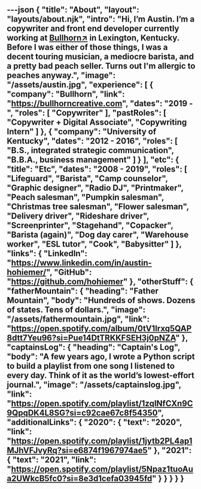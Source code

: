 ---json
{
  "title": "About",
  "layout": "layouts/about.njk",
  "intro": "Hi, I’m Austin. I’m a copywriter and front end developer currently working at <a href='https://bullhorncreative.com/' target='_blank' rel='noopener noreferrer'>Bullhorn↗</a> in Lexington, Kentucky. Before I was either of those things, I was a decent touring musician, a mediocre barista, and a pretty bad peach seller. Turns out I'm allergic to peaches anyway.",
  "image": "/assets/austin.jpg",
  "experience": [
    {
      "company": "Bullhorn",
      "link": "https://bullhorncreative.com",
      "dates": "2019 -",
      "roles": [
        "Copywriter"
      ],
      "pastRoles": [
        "Copywriter + Digital Associate",
        "Copywriting Intern"
      ]
    },
    {
      "company": "University of Kentucky",
      "dates": "2012 - 2016",
      "roles": [
        "B.S., integrated strategic communication",
        "B.B.A., business management"
      ]
    }
  ],
  "etc": {
    "title": "Etc",
    "dates": "2008 - 2019",
    "roles": [
      "Lifeguard",
      "Barista",
      "Camp counselor",
      "Graphic designer",
      "Radio DJ",
      "Printmaker",
      "Peach salesman",
      "Pumpkin salesman",
      "Christmas tree salesman",
      "Flower salesman",
      "Delivery driver",
      "Rideshare driver",
      "Screenprinter",
      "Stagehand",
      "Copacker",
      "Barista (again)",
      "Dog day carer",
      "Warehouse worker",
      "ESL tutor",
      "Cook",
      "Babysitter"
    ]
  },
  "links": {
    "LinkedIn": "https://www.linkedin.com/in/austin-hohiemer/",
    "GitHub": "https://github.com/hohiemer"
  },
  "otherStuff": {
    "fatherMountain": {
      "heading": "Father Mountain",
      "body": "Hundreds of shows. Dozens of states. Tens of dollars.",
      "image": "/assets/fathermountain.jpg",
      "link": "https://open.spotify.com/album/0tV1Irxq5QAP8dtt7Yeu96?si=Pue14DtTRKKFSEH3j0pNZA"
    },
    "captainsLog": {
      "heading": "Captain's Log",
      "body": "A few years ago, I wrote a Python script to build a playlist from one song I listened to every day. Think of it as the world’s lowest-effort journal.",
      "image": "/assets/captainslog.jpg",
      "link": "https://open.spotify.com/playlist/1zqINfCXn9C9QpqDK4L8SG?si=c92cae67c8f54350",
      "additionalLinks": {
        "2020": {
          "text": "2020",
          "link": "https://open.spotify.com/playlist/1jytb2PL4ap1MJhVFJvyRq?si=e6874f1967974ae5"
        },
        "2021": {
          "text": "2021",
          "link": "https://open.spotify.com/playlist/5Npaz1tuoAua2UWkcB5fc0?si=8e3d1cefa03945fd"
        }
      }
    }
  }
}
---